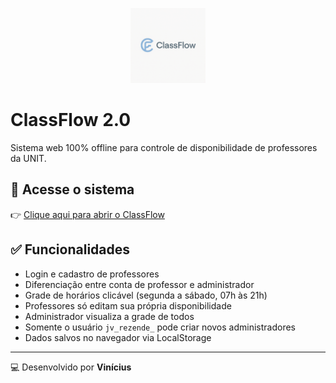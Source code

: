 
<p align="center">
  <img src="logo_classflow.png" alt="ClassFlow Logo" width="120">
</p>

# ClassFlow 2.0

Sistema web 100% offline para controle de disponibilidade de professores da UNIT.

## 🔗 Acesse o sistema
👉 [Clique aqui para abrir o ClassFlow](https://jv-r18.github.io/classflow/)

## ✅ Funcionalidades

- Login e cadastro de professores
- Diferenciação entre conta de professor e administrador
- Grade de horários clicável (segunda a sábado, 07h às 21h)
- Professores só editam sua própria disponibilidade
- Administrador visualiza a grade de todos
- Somente o usuário `jv_rezende_` pode criar novos administradores
- Dados salvos no navegador via LocalStorage

---

💻 Desenvolvido por **Vinícius**
